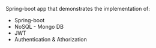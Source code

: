 Spring-boot app that demonstrates the implementation of:
- Spring-boot
- NoSQL - Mongo DB
- JWT
- Authentication & Athorization